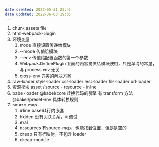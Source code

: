 ```yaml
---
date created: 2022-05-31 23:46
date updated: 2022-06-03 19:56
---
```


1. chunk assets file
2. html-webpack-plugin
3. 环境变量
   1. mode 直接设置传递给模块
   2. --mode 传值给模块
   3. --env 传值给配置函数的第一个参数
   4. Webpack.DefinePlugin 里面的内容提供给模块使用，只是单纯的常量，与 process.env 无关
   5. cross-env 完美的解决方案
4. raw-loader style-loader css-loader less-loader file-loader url-loader
5. 资源模块 asset / source - resource - inline
6. babel-loader @babel/core 转换代码的引擎 有 transform 方法 @babel/preset-env 具体转换规则
7. source-map
   1. inline base64行内嵌套
   2. hidden 没有关联关系，可调试
   3. eval
   4. nosources 有source-map，也能找到位置，但是是空的
   5. cheap 只有行映射，不包含 loader
   6. cheap-module
